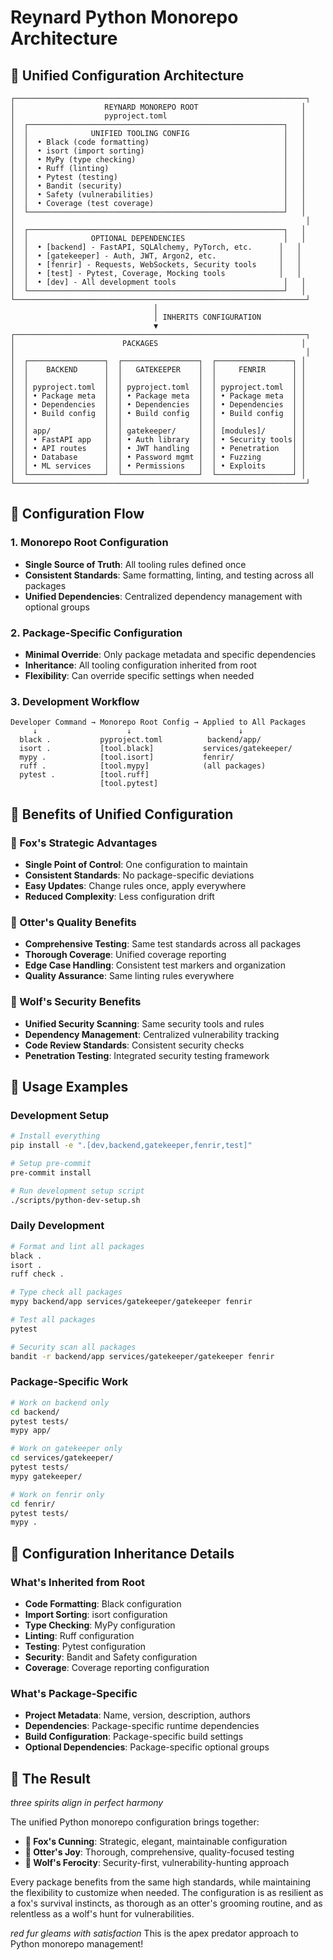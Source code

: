 # Reynard Python Monorepo Architecture

## 🦊 Unified Configuration Architecture

```
┌─────────────────────────────────────────────────────────────────┐
│                    REYNARD MONOREPO ROOT                       │
│                    pyproject.toml                              │
│  ┌─────────────────────────────────────────────────────────┐   │
│  │              UNIFIED TOOLING CONFIG                     │   │
│  │  • Black (code formatting)                              │   │
│  │  • isort (import sorting)                               │   │
│  │  • MyPy (type checking)                                 │   │
│  │  • Ruff (linting)                                       │   │
│  │  • Pytest (testing)                                     │   │
│  │  • Bandit (security)                                    │   │
│  │  • Safety (vulnerabilities)                             │   │
│  │  • Coverage (test coverage)                             │   │
│  └─────────────────────────────────────────────────────────┘   │
│                                                                 │
│  ┌─────────────────────────────────────────────────────────┐   │
│  │              OPTIONAL DEPENDENCIES                      │   │
│  │  • [backend] - FastAPI, SQLAlchemy, PyTorch, etc.      │   │
│  │  • [gatekeeper] - Auth, JWT, Argon2, etc.              │   │
│  │  • [fenrir] - Requests, WebSockets, Security tools     │   │
│  │  • [test] - Pytest, Coverage, Mocking tools            │   │
│  │  • [dev] - All development tools                        │   │
│  └─────────────────────────────────────────────────────────┘   │
└─────────────────────────────────────────────────────────────────┘
                                │
                                │ INHERITS CONFIGURATION
                                ▼
┌─────────────────────────────────────────────────────────────────┐
│                        PACKAGES                                │
│                                                                 │
│  ┌─────────────────┐  ┌─────────────────┐  ┌─────────────────┐ │
│  │    BACKEND      │  │   GATEKEEPER    │  │     FENRIR      │ │
│  │                 │  │                 │  │                 │ │
│  │ pyproject.toml  │  │ pyproject.toml  │  │ pyproject.toml  │ │
│  │ • Package meta  │  │ • Package meta  │  │ • Package meta  │ │
│  │ • Dependencies  │  │ • Dependencies  │  │ • Dependencies  │ │
│  │ • Build config  │  │ • Build config  │  │ • Build config  │ │
│  │                 │  │                 │  │                 │ │
│  │ app/            │  │ gatekeeper/     │  │ [modules]/      │ │
│  │ • FastAPI app   │  │ • Auth library  │  │ • Security tools│ │
│  │ • API routes    │  │ • JWT handling  │  │ • Penetration   │ │
│  │ • Database      │  │ • Password mgmt │  │ • Fuzzing       │ │
│  │ • ML services   │  │ • Permissions   │  │ • Exploits      │ │
│  └─────────────────┘  └─────────────────┘  └─────────────────┘ │
└─────────────────────────────────────────────────────────────────┘
```

## 🔄 Configuration Flow

### 1. Monorepo Root Configuration

- **Single Source of Truth**: All tooling rules defined once
- **Consistent Standards**: Same formatting, linting, and testing across all packages
- **Unified Dependencies**: Centralized dependency management with optional groups

### 2. Package-Specific Configuration

- **Minimal Override**: Only package metadata and specific dependencies
- **Inheritance**: All tooling configuration inherited from root
- **Flexibility**: Can override specific settings when needed

### 3. Development Workflow

```
Developer Command → Monorepo Root Config → Applied to All Packages
     ↓                    ↓                        ↓
  black .           pyproject.toml          backend/app/
  isort .           [tool.black]           services/gatekeeper/
  mypy .            [tool.isort]           fenrir/
  ruff .            [tool.mypy]            (all packages)
  pytest .          [tool.ruff]
                    [tool.pytest]
```

## 🎯 Benefits of Unified Configuration

### 🦊 Fox's Strategic Advantages

- **Single Point of Control**: One configuration to maintain
- **Consistent Standards**: No package-specific deviations
- **Easy Updates**: Change rules once, apply everywhere
- **Reduced Complexity**: Less configuration drift

### 🦦 Otter's Quality Benefits

- **Comprehensive Testing**: Same test standards across all packages
- **Thorough Coverage**: Unified coverage reporting
- **Edge Case Handling**: Consistent test markers and organization
- **Quality Assurance**: Same linting rules everywhere

### 🐺 Wolf's Security Benefits

- **Unified Security Scanning**: Same security tools and rules
- **Dependency Management**: Centralized vulnerability tracking
- **Code Review Standards**: Consistent security checks
- **Penetration Testing**: Integrated security testing framework

## 🚀 Usage Examples

### Development Setup

```bash
# Install everything
pip install -e ".[dev,backend,gatekeeper,fenrir,test]"

# Setup pre-commit
pre-commit install

# Run development setup script
./scripts/python-dev-setup.sh
```

### Daily Development

```bash
# Format and lint all packages
black .
isort .
ruff check .

# Type check all packages
mypy backend/app services/gatekeeper/gatekeeper fenrir

# Test all packages
pytest

# Security scan all packages
bandit -r backend/app services/gatekeeper/gatekeeper fenrir
```

### Package-Specific Work

```bash
# Work on backend only
cd backend/
pytest tests/
mypy app/

# Work on gatekeeper only
cd services/gatekeeper/
pytest tests/
mypy gatekeeper/

# Work on fenrir only
cd fenrir/
pytest tests/
mypy .
```

## 🔧 Configuration Inheritance Details

### What's Inherited from Root

- **Code Formatting**: Black configuration
- **Import Sorting**: isort configuration
- **Type Checking**: MyPy configuration
- **Linting**: Ruff configuration
- **Testing**: Pytest configuration
- **Security**: Bandit and Safety configuration
- **Coverage**: Coverage reporting configuration

### What's Package-Specific

- **Project Metadata**: Name, version, description, authors
- **Dependencies**: Package-specific runtime dependencies
- **Build Configuration**: Package-specific build settings
- **Optional Dependencies**: Package-specific optional groups

## 🎉 The Result

_three spirits align in perfect harmony_

The unified Python monorepo configuration brings together:

- **🦊 Fox's Cunning**: Strategic, elegant, maintainable configuration
- **🦦 Otter's Joy**: Thorough, comprehensive, quality-focused testing
- **🐺 Wolf's Ferocity**: Security-first, vulnerability-hunting approach

Every package benefits from the same high standards, while maintaining the flexibility to customize when needed. The configuration is as resilient as a fox's survival instincts, as thorough as an otter's grooming routine, and as relentless as a wolf's hunt for vulnerabilities.

_red fur gleams with satisfaction_ This is the apex predator approach to Python monorepo management!
